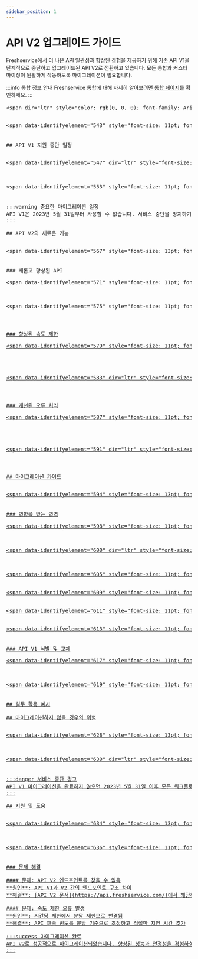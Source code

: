 ```yaml
---
sidebar_position: 1
---
```


# API V2 업그레이드 가이드

Freshservice에서 더 나은 API 일관성과 향상된 경험을 제공하기 위해 기존 API V1을 단계적으로 중단하고 업그레이드된 API V2로 전환하고 있습니다. 모든 통합과 커스터마이징이 원활하게 작동하도록 마이그레이션이 필요합니다.

:::info 통합 정보 안내
Freshservice 통합에 대해 자세히 알아보려면 [통합 페이지](https://www.freshworks.com/freshservice/integration/)를 확인하세요.
:::

<pre class="fd-callout fd-callout--info">&lt;span dir="ltr" style="color: rgb(0, 0, 0); font-family: Arial; font-size: 13px; font-weight: normal; text-align: left; text-indent: 0px; text-decoration-skip-ink: none;">지원 문서에 도착했습니다. Freshservice의 통합에 대해 알아보시려면&nbsp;</span>&lt;a class="waffle-rich-text-link" href="https://www.freshworks.com/freshservice/integration/" style="color: rgb(17, 85, 204); font-family: Arial; font-size: 13px; font-weight: normal; text-align: left; text-indent: 0px; text-decoration-skip-ink: none;">통합 페이지&lt;/a>&lt;span dir="ltr" style="color: rgb(0, 0, 0); font-family: Arial; font-size: 13px; font-weight: normal; text-align: left; text-indent: 0px; text-decoration-skip-ink: none;">를 확인하세요.</span>&lt;/pre>

<p data-identifyelement="542" dir="ltr" style="line-height: 1.38; margin-bottom: 0pt;">&lt;span data-identifyelement="543" style="font-size: 11pt; font-family: Arial; color: rgb(0, 0, 0); font-weight: 400;">강력한 통합 구축, 최종 사용자 포털 사용자 지정, 여러 애플리케이션 간 데이터 공유 - Freshservice API는 이 모든 것을 지원합니다.</span></p>

## API V1 지원 중단 일정

<p data-identifyelement="546" dir="ltr" style="line-height: 1.38; margin-bottom: 0pt;">&lt;span data-identifyelement="547" dir="ltr" style="font-size: 11pt; font-family: Arial; color: rgb(0, 0, 0); font-weight: 400;">더 나은 API 일관성과 향상된 경험으로 귀하에게 더 나은 서비스를 제공하기 위해 이전 버전(API V1)을&lt;strong data-identifyelement="535" dir="ltr">&nbsp;2023년 5월 31일</strong></span>&lt;span data-identifyelement="548" dir="ltr" style="font-size: 11pt; font-family: Arial; color: rgb(67, 67, 67); font-weight: 700;">&lt;strong data-identifyelement="536">까지</strong></span>&lt;span data-identifyelement="549" style="font-size: 11pt; font-family: Arial; color: rgb(0, 0, 0); font-weight: 400;"> 지원 중단하고 업그레이드된 버전(API V2)으로 이전할 예정입니다.</span></p>

<p data-identifyelement="552" dir="ltr" style="line-height: 1.38; margin-bottom: 0pt;">&lt;span data-identifyelement="553" style="font-size: 11pt; font-family: Arial; color: rgb(0, 0, 0); font-weight: 400;">이 지원 중단으로 인한 중단을 방지하기 위해</span>&lt;span data-identifyelement="554" style="font-size: 11pt; font-family: Arial; color: rgb(67, 67, 67); font-weight: 400;">&nbsp;</span>&lt;span data-identifyelement="555" style="font-size: 11pt; font-family: Arial; color: rgb(67, 67, 67); font-weight: 700;">API V1&nbsp;</span>&lt;span data-identifyelement="556" style="font-size: 11pt; font-family: Arial; color: rgb(0, 0, 0); font-weight: 400;">엔드포인트 사용을 중단하고&nbsp;</span>&lt;span data-identifyelement="557" style="font-size: 11pt; font-family: Arial; color: rgb(67, 67, 67); font-weight: 700;">API V2</span>&lt;span data-identifyelement="558" style="font-size: 11pt; font-family: Arial; color: rgb(0, 0, 0); font-weight: 700;">&nbsp;</span>&lt;span data-identifyelement="559" style="font-size: 11pt; font-family: Arial; color: rgb(0, 0, 0); font-weight: 400;">로</span>&lt;span data-identifyelement="560" dir="ltr" style="font-size: 11pt; font-family: Arial; color: rgb(0, 0, 0); font-weight: 700;">&nbsp;2023년 5월 31일</span>&lt;span data-identifyelement="561" dir="ltr" style="font-size: 11pt; font-family: Arial; color: rgb(67, 67, 67); font-weight: 700;">까지</span>&lt;span data-identifyelement="562" style="font-size: 11pt; font-family: Arial; color: rgb(0, 0, 0); font-weight: 700;"> 완전히</span>&lt;span data-identifyelement="563" style="font-size: 11pt; font-family: Arial; color: rgb(0, 0, 0); font-weight: 400;">&nbsp;전환해 주시기 바랍니다.</span></p>

:::warning 중요한 마이그레이션 일정
API V1은 2023년 5월 31일부터 사용할 수 없습니다. 서비스 중단을 방지하기 위해 반드시 API V2로 마이그레이션해야 합니다.
:::

## API V2의 새로운 기능

<p data-identifyelement="566" dir="ltr" style="line-height: 1.38; margin-bottom: 0pt;">&lt;span data-identifyelement="567" style="font-size: 13pt; font-family: Arial; color: rgb(67, 67, 67); font-weight: 700;">API V2의 새로운 기능</span></p>

### 새롭고 향상된 API
<p data-identifyelement="570" dir="ltr" style="line-height: 1.38; margin-bottom: 0pt;">&lt;span data-identifyelement="571" style="font-size: 11pt; font-family: Arial; color: rgb(0, 0, 0); font-weight: 400;">→&nbsp;</span>&lt;span data-identifyelement="572" style="font-size: 11pt; font-family: Arial; color: rgb(67, 67, 67); font-weight: 700;">새롭고 향상된 API</span></p>

<p data-identifyelement="573" dir="ltr" style="line-height: 1.38; margin-bottom: 16pt;">&lt;span data-identifyelement="575" style="font-size: 11pt; font-family: Arial; color: rgb(51, 51, 51); font-weight: 400;">커스텀 객체, 직원 온보딩, 프로젝트, 영업시간, 구매 주문, 벤더, 제품, 위치 등을 위한 새로운 API가 이제 API V2에서 제공됩니다. 자세한 정보는&nbsp;</span> <a data-identifyelement="576" href="https://api.freshservice.com/#whats_new">&lt;/a>&lt;a href="https://api.freshservice.com/#whats_new">여기&lt;/a>&lt;span data-identifyelement="575" style="font-size: 11pt; font-family: Arial; color: rgb(51, 51, 51); font-weight: 400;">를 확인하세요.</span></p>

### 향상된 속도 제한
<p data-identifyelement="578" dir="ltr" style="line-height: 1.38; margin-bottom: 16pt;">&lt;span data-identifyelement="579" style="font-size: 11pt; font-family: Arial; color: rgb(0, 0, 0); font-weight: 400;">→&nbsp;</span>&lt;span data-identifyelement="580" style="font-size: 11pt; font-family: Arial; color: rgb(67, 67, 67); font-weight: 700;">더 높은 요청 제한</span></p>

<p data-identifyelement="582" dir="ltr" style="line-height: 1.38; margin-bottom: 16pt;">&lt;span data-identifyelement="583" dir="ltr" style="font-size: 11pt; font-family: Arial; color: rgb(0, 0, 0); font-weight: 400;">API 안정성과 확장성을 개선하기 위해 시간 기반에서 분 기반 속도 제한으로 변경하고 있습니다. 호출에 사용되는 에이전트 수나 IP 주소에 관계없이 계정 전체 기준으로 이러한 제한을 계속 적용할 예정입니다. 자세한 정보는&nbsp;</span>&lt;span data-identifyelement="585" style="font-size: 11pt; font-family: Arial; color: rgb(17, 85, 204); font-weight: 400; text-decoration-skip-ink: none;">&lt;a href="https://api.freshservice.com/#rate_limit">여기&lt;/a></span>&lt;span data-identifyelement="583" dir="ltr" style="font-size: 11pt; font-family: Arial; color: rgb(0, 0, 0); font-weight: 400;">를 확인하세요.</span></p>

### 개선된 오류 처리
<p data-identifyelement="586" dir="ltr" style="line-height: 1.38; margin-bottom: 16pt;">&lt;span data-identifyelement="587" style="font-size: 11pt; font-family: Arial; color: rgb(0, 0, 0); font-weight: 400;">→</span>&lt;span data-identifyelement="588" style="font-size: 11pt; font-family: Arial; color: rgb(0, 0, 0); font-weight: 700;">&nbsp;</span>&lt;span data-identifyelement="589" style="font-size: 11pt; font-family: Arial; color: rgb(67, 67, 67); font-weight: 700;">향상된 오류 처리</span></p>

<p data-identifyelement="586" dir="ltr" style="line-height: 1.38; margin-bottom: 16pt;">&lt;span data-identifyelement="591" dir="ltr" style="font-size: 11pt; font-family: Arial; color: rgb(0, 0, 0); font-weight: 400;">오류를 식별할 수 있는 명확한 HTTP 상태 코드로 잘못된 API 요청을 빠르고 정확하게 수정하세요. 자세한 정보는&nbsp;</span>&lt;span data-identifyelement="592" style="font-size: 11pt; font-family: Arial; color: rgb(17, 85, 204); font-weight: 400; text-decoration-skip-ink: none;">&lt;a href="https://api.freshservice.com/#error">여기&lt;/a></span>&lt;span data-identifyelement="591" dir="ltr" style="font-size: 11pt; font-family: Arial; color: rgb(0, 0, 0); font-weight: 400;">를 확인하세요.</span></p>

## 마이그레이션 가이드

<p data-identifyelement="593" dir="ltr" style="line-height: 1.38; margin-bottom: 0pt;">&lt;span data-identifyelement="594" style="font-size: 13pt; font-family: Arial; color: rgb(67, 67, 67); font-weight: 700;">어떻게 해야 할까요?</span></p>

### 영향을 받는 영역
<p data-identifyelement="597" dir="ltr" style="line-height: 1.38; margin-bottom: 0pt;">&lt;span data-identifyelement="598" style="font-size: 11pt; font-family: Arial; color: rgb(67, 67, 67); font-weight: 700;">Areas of impact</span></p>

<p data-identifyelement="599" dir="ltr" style="line-height: 1.38; margin-bottom: 0pt;">&lt;span data-identifyelement="600" dir="ltr" style="font-size: 11pt; font-family: Arial; color: rgb(67, 67, 67); font-weight: 400;">Replace calls to API V1 with calls to the corresponding API V2 endpoints in the following features.&nbsp;</span>&lt;span data-identifyelement="601" style="font-size: 11pt; font-family: Arial; color: rgb(0, 0, 0); font-weight: 400;">After the deprecation date, if you continue using the API V1 in the following features, they will stop working, and all requests made against V1 will fail.&nbsp;</span></p>

<p data-identifyelement="604" dir="ltr" style="line-height: 1.38; margin-bottom: 0pt;">&lt;span data-identifyelement="605" style="font-size: 11pt; font-family: Arial; color: rgb(0, 0, 0); font-weight: 400;">&nbsp; &nbsp; &nbsp; &nbsp; &nbsp; &nbsp;</span>&lt;span data-identifyelement="606" style="font-size: 11pt; font-family: Arial; color: rgb(0, 0, 0); font-weight: 700;">&nbsp;→</span>&lt;span data-identifyelement="607" style="font-size: 11pt; font-family: Arial; color: rgb(67, 67, 67); font-weight: 700;">&nbsp;Workflow Automator ( Web Request nodes and "Trigger Webhook" Action nodes)</span></p>
<p data-identifyelement="608" dir="ltr" style="line-height: 1.38; margin-bottom: 0pt;">&lt;span data-identifyelement="609" style="font-size: 11pt; font-family: Arial; color: rgb(67, 67, 67); font-weight: 700;">&nbsp; &nbsp; &nbsp; &nbsp; &nbsp; &nbsp; → Custom apps</span></p>
<p data-identifyelement="610" dir="ltr" style="line-height: 1.38; margin-bottom: 0pt;">&lt;span data-identifyelement="611" style="font-size: 11pt; font-family: Arial; color: rgb(67, 67, 67); font-weight: 700;">&nbsp; &nbsp; &nbsp; &nbsp; &nbsp; &nbsp; → Portal Customization&nbsp;</span></p>
<p data-identifyelement="612" dir="ltr" style="line-height: 1.38; margin-bottom: 0pt;">&lt;span data-identifyelement="613" style="font-size: 11pt; font-family: Arial; color: rgb(67, 67, 67); font-weight: 700;">&nbsp; &nbsp; &nbsp; &nbsp; &nbsp; &nbsp; → Any custom services or middleware developed using Freshservice APIs</span></p>

### API V1 식별 및 교체
<p data-identifyelement="616" dir="ltr" style="line-height: 1.38; margin-bottom: 0pt;">&lt;span data-identifyelement="617" style="font-size: 11pt; font-family: Arial; color: rgb(67, 67, 67); font-weight: 700;">Identify Version 1 APIs</span></p>

<p data-identifyelement="618" dir="ltr" style="line-height: 1.38; margin-bottom: 0pt;">&lt;span data-identifyelement="619" style="font-size: 11pt; font-family: Arial; color: rgb(0, 0, 0); font-weight: 400;">Refer to our&nbsp;</span>&lt;span data-identifyelement="621" style="font-size: 11pt; font-family: Arial; color: rgb(17, 85, 204); font-weight: 400; text-decoration-skip-ink: none;">&lt;a href="https://api.freshservice.com/">API V2&nbsp;documentation&lt;/a></span>&lt;span data-identifyelement="622" dir="ltr" style="font-size: 11pt; font-family: Arial; color: rgb(0, 0, 0); font-weight: 400;">&nbsp;and <a href="https://support.freshservice.com/en/support/solutions/articles/50000006003-deprecating-v1-apis-for-freshservice">solution article&nbsp;&lt;/a>to understand the new endpoints and migrate your existing API V1 code base to API V2 before the deprecation date of&lt;strong dir="ltr">&nbsp;May 31</strong></span>&lt;span data-identifyelement="623" dir="ltr" style="font-size: 11pt; font-family: Arial; color: rgb(0, 0, 0); font-weight: 700;">&lt;strong>, 2023</strong></span>&lt;span data-identifyelement="624" dir="ltr" style="font-size: 11pt; font-family: Arial; color: rgb(0, 0, 0); font-weight: 400;">.</span></p>

## 실무 활용 예시

## 마이그레이션하지 않을 경우의 위험

<p data-identifyelement="627" dir="ltr" style="line-height: 1.38; margin-bottom: 0pt;">&lt;span data-identifyelement="628" style="font-size: 13pt; font-family: Arial; color: rgb(67, 67, 67); font-weight: 700;">What happens if you don't migrate?</span></p>

<p data-identifyelement="629" dir="ltr" style="line-height: 1.38; margin-bottom: 0pt;">&lt;span data-identifyelement="630" dir="ltr" style="font-size: 11pt; font-family: Arial; color: rgb(0, 0, 0); font-weight: 400;">The API V1 endpoints will be inaccessible after <strong dir="ltr">May 31, 2023,</strong> and will cause your workflows and customizations to break.</span></p>

:::danger 서비스 중단 경고
API V1 마이그레이션을 완료하지 않으면 2023년 5월 31일 이후 모든 워크플로와 커스터마이징이 작동하지 않습니다.
:::

## 지원 및 도움

<p data-identifyelement="633" dir="ltr" style="line-height: 1.38; margin-bottom: 0pt;">&lt;span data-identifyelement="634" style="font-size: 13pt; font-family: Arial; color: rgb(67, 67, 67); font-weight: 700;">Need assistance?</span></p>

<p data-identifyelement="635" dir="ltr" style="line-height: 1.38; margin-bottom: 0pt;">&lt;span data-identifyelement="636" style="font-size: 11pt; font-family: Arial; color: rgb(0, 0, 0); font-weight: 400;">Our teams can assist if you have any questions about the migration or encounter challenges while migrating API calls to V2 endpoints. Please reach out to support@freshervice.com or your Customer success manager for further assistance.</span></p>

### 문제 해결

#### 문제: API V2 엔드포인트를 찾을 수 없음
**원인**: API V1과 V2 간의 엔드포인트 구조 차이
**해결**: [API V2 문서](https://api.freshservice.com/)에서 해당하는 새로운 엔드포인트 확인

#### 문제: 속도 제한 오류 발생
**원인**: 시간당 제한에서 분당 제한으로 변경됨
**해결**: API 호출 빈도를 분당 기준으로 조정하고 적절한 지연 시간 추가

:::success 마이그레이션 완료
API V2로 성공적으로 마이그레이션되었습니다. 향상된 성능과 안정성을 경험하실 수 있습니다.
:::
